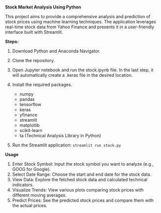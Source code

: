 **Stock Market Analysis Using Python**

This project aims to provide a comprehensive analysis and prediction of stock prices using machine learning techniques. The application leverages real-time stock data from Yahoo Finance and presents it in a user-friendly interface built with Streamlit.

**Steps:**

1. Download Python and Anaconda Navigator.
2. Clone the repository.
3. Open Jupyter notebook and run the stock.ipynb file. In the last step, it will automatically create a .keras file in the desired location.
4. Install the required packages.
   - numpy
   - pandas
   - tensorflow
   - keras
   - yfinance
   - streamlit
   - matplotlib
   - scikit-learn
   - ta (Technical Analysis Library in Python)

5. Run the Streamlit application: ```streamlit run stock.py```

**Usage**
1. Enter Stock Symbol: Input the stock symbol you want to analyze (e.g., GOOG for Google).
2. Select Date Range: Choose the start and end date for the stock data.
3. View Data: Explore the fetched stock data and calculated technical indicators.
4. Visualize Trends: View various plots comparing stock prices with different moving averages.
5. Predict Prices: See the predicted stock prices and compare them with the actual prices.
